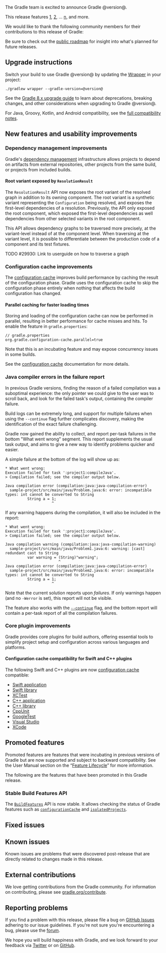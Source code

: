 The Gradle team is excited to announce Gradle @version@.

This release features [1](), [2](), ... [n](), and more.

<!-- 
Include only their name, impactful features should be called out separately below.
 [Some person](https://github.com/some-person)

 THIS LIST SHOULD BE ALPHABETIZED BY [PERSON NAME] - the docs:updateContributorsInReleaseNotes task will enforce this ordering, which is case-insensitive.
-->

We would like to thank the following community members for their contributions to this release of Gradle:

Be sure to check out the [public roadmap](https://blog.gradle.org/roadmap-announcement) for insight into what's planned for future releases.

## Upgrade instructions

Switch your build to use Gradle @version@ by updating the [Wrapper](userguide/gradle_wrapper.html) in your project:

`./gradlew wrapper --gradle-version=@version@`

See the [Gradle 8.x upgrade guide](userguide/upgrading_version_8.html#changes_@baseVersion@) to learn about deprecations, breaking changes, and other considerations when upgrading to Gradle @version@.

For Java, Groovy, Kotlin, and Android compatibility, see the [full compatibility notes](userguide/compatibility.html).   

## New features and usability improvements

<!-- Do not add breaking changes or deprecations here! Add them to the upgrade guide instead. -->

<!--

================== TEMPLATE ==============================

<a name="FILL-IN-KEY-AREA"></a>
### FILL-IN-KEY-AREA improvements

<<<FILL IN CONTEXT FOR KEY AREA>>>
Example:
> The [configuration cache](userguide/configuration_cache.html) improves build performance by caching the result of
> the configuration phase. Using the configuration cache, Gradle can skip the configuration phase entirely when
> nothing that affects the build configuration has changed.

#### FILL-IN-FEATURE
> HIGHLIGHT the use case or existing problem the feature solves
> EXPLAIN how the new release addresses that problem or use case
> PROVIDE a screenshot or snippet illustrating the new feature, if applicable
> LINK to the full documentation for more details

================== END TEMPLATE ==========================


==========================================================
ADD RELEASE FEATURES BELOW
vvvvvvvvvvvvvvvvvvvvvvvvvvvvvvvvvvvvvvvvvvvvvvvvvvvvvvvvvv -->

<a name="dependency-resolution"></a>
### Dependency management improvements

Gradle's [dependency management](userguide/core_dependency_management.html) infrastructure allows projects to depend on artifacts from external repositories, other projects from the same build, or projects from included builds.

#### Root variant exposed by `ResolutionResult`

The `ResolutionResult` API now exposes the root variant of the resolved graph in addition to its owning component. 
The root variant is a synthetic variant representing the `Configuration` being resolved, and exposes the first-level dependencies of a resolution.
Previously, the API only exposed the root component, which exposed the first-level dependencies as well dependencies from other selected variants in the root component. 

This API allows dependency graphs to be traversed more precisely, at the variant-level instead of at the component level.
When traversing at the variant level, it is possible to differentiate between the production code of a component and its test fixtures.

TODO #29930: Link to userguide on how to traverse a graph

<a name="config-cache"></a>
### Configuration cache improvements

The [configuration cache](userguide/configuration_cache.html) improves build performance by caching the result of the configuration phase. Gradle uses the configuration cache to skip the configuration phase entirely when nothing that affects the build configuration has changed.

#### Parallel caching for faster loading times

Storing and loading of the configuration cache can now be performed in parallel, resulting in better performance for cache misses and hits. 
To enable the feature in `gradle.properties`:

```text
// gradle.properties
org.gradle.configuration-cache.parallel=true
```

Note that this is an incubating feature and may expose concurrency issues in some builds. 

See the [configuration cache](userguide/configuration_cache.html#config_cache:usage:parallel) documentation for more details.

<a name="java-compiler-error-rendering"></a>
### Java compiler errors in the failure report

In previous Gradle versions, finding the reason of a failed compilation was a suboptimal experience: the only pointer we could give to the user was to scroll back, and look for the failed task's output, containing the compiler failure.

Build logs can be extremely long, and support for multiple failures when using the `--continue` flag further complicates discovery, making the identification of the exact failure challenging.

Gradle now gained the ability to collect, and report per-task failures in the bottom "What went wrong" segment.
This report supplements the usual task output, and aims to give a new way to identify problems quicker and easier.

A simple failure at the bottom of the log will show up as:
```
* What went wrong:
Execution failed for task ':project1:compileJava'.
> Compilation failed; see the compiler output below.

Java compilation error (compilation:java:java-compilation-error)
  sample-project/src/main/java/Problem.java:6: error: incompatible types: int cannot be converted to String
          String a = 1;
                     ^
```

If any warning happens during the compilation, it will also be included in the report:
```
* What went wrong:
Execution failed for task ':project1:compileJava'.
> Compilation failed; see the compiler output below.

Java compilation warning (compilation:java:java-compilation-warning)
  sample-project/src/main/java/Problem1.java:6: warning: [cast] redundant cast to String
          var warning = (String)"warning";
                        ^
Java compilation error (compilation:java:java-compilation-error)
  sample-project/src/main/java/Problem2.java:6: error: incompatible types: int cannot be converted to String
          String a = 1;
                     ^
```

Note that the current solution reports upon _failures_. If only warnings happen (and no `-Werror` is set), this report will not be visible.

The feature also works with the [`--continue`](userguide/command_line_interface.html#sec:continue_build_on_failure) flag, and the bottom report will contain a per-task report of all the compilation failures.

<a name="native-plugin-improvements"></a>
### Core plugin improvements

Gradle provides core plugins for build authors, offering essential tools to simplify project setup and configuration across various languages and platforms.

#### Configuration cache compatibility for Swift and C++ plugins

The following Swift and C++ plugins are now [configuration cache](userguide/performance.html#enable_configuration_cache) compatible: 
- [Swift application](userguide/swift_application_plugin.html)
- [Swift library](userguide/swift_library_plugin.html)
- [XCTest](userguide/xctest_plugin.html)
- [C++ application](userguide/cpp_application_plugin.html)
- [C++ library](userguide/cpp_library_plugin.html)
- [CppUnit](userguide/cpp_unit_test_plugin.html)
- [GoogleTest](userguide/cpp_testing.html)
- [Visual Studio](userguide/visual_studio_plugin.html)
- [XCode](userguide/xcode_plugin.html)


<!-- ^^^^^^^^^^^^^^^^^^^^^^^^^^^^^^^^^^^^^^^^^^^^^^^^^^^^^
ADD RELEASE FEATURES ABOVE
==========================================================

-->

## Promoted features
Promoted features are features that were incubating in previous versions of Gradle but are now supported and subject to backward compatibility.
See the User Manual section on the “[Feature Lifecycle](userguide/feature_lifecycle.html)” for more information.

The following are the features that have been promoted in this Gradle release.

### Stable Build Features API

The [`BuildFeatures`](javadoc/org/gradle/api/configuration/BuildFeatures.html) API is now stable.
It allows checking the status of Gradle features such as [`configurationCache`](javadoc/org/gradle/api/configuration/BuildFeatures.html#getConfigurationCache())
and [`isolatedProjects`](javadoc/org/gradle/api/configuration/BuildFeatures.html#getIsolatedProjects()).

## Fixed issues

<!--
This section will be populated automatically
-->

## Known issues

Known issues are problems that were discovered post-release that are directly related to changes made in this release.

<!--
This section will be populated automatically
-->

## External contributions

We love getting contributions from the Gradle community. For information on contributing, please see [gradle.org/contribute](https://gradle.org/contribute).

## Reporting problems

If you find a problem with this release, please file a bug on [GitHub Issues](https://github.com/gradle/gradle/issues) adhering to our issue guidelines.
If you're not sure you're encountering a bug, please use the [forum](https://discuss.gradle.org/c/help-discuss).

We hope you will build happiness with Gradle, and we look forward to your feedback via [Twitter](https://twitter.com/gradle) or on [GitHub](https://github.com/gradle).
